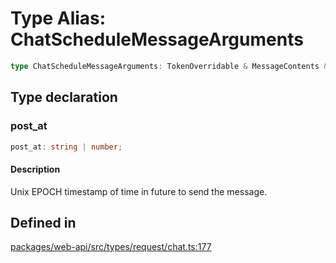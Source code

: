 # Type Alias: ChatScheduleMessageArguments

```ts
type ChatScheduleMessageArguments: TokenOverridable & MessageContents & object & ReplyInThread & Parse & LinkNames & AsUser & Metadata & Unfurls;
```

## Type declaration

### post\_at

```ts
post_at: string | number;
```

#### Description

Unix EPOCH timestamp of time in future to send the message.

## Defined in

[packages/web-api/src/types/request/chat.ts:177](https://github.com/slackapi/node-slack-sdk/blob/c15385ef93ccdde9702f52f7d1f445999203d794/packages/web-api/src/types/request/chat.ts#L177)
